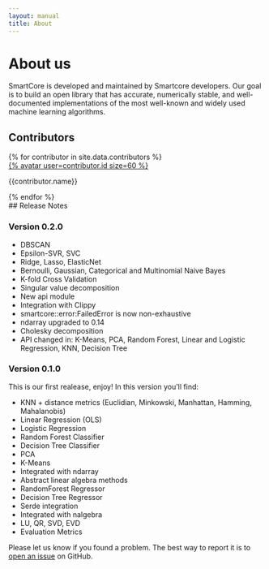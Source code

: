 ```yaml
---
layout: manual
title: About
---
```


# About us

SmartCore is developed and maintained by Smartcore developers. Our goal is to build an open library that has accurate, numerically stable, and well-documented implementations of the most well-known and widely used machine learning algorithms. 

## Contributors

<div class="authors-container mt-3">
    {% for contributor in site.data.contributors %}
        <div class="col-lg-2 text-center text-capitalize">
            <a href="https://github.com/{{contributor.id}}">{% avatar user=contributor.id size=60 %}</a>
            <p>{{contributor.name}}</p>
        </div>
    {% endfor %}
</div>
## Release Notes

### Version 0.2.0

- DBSCAN
- Epsilon-SVR, SVC
- Ridge, Lasso, ElasticNet
- Bernoulli, Gaussian, Categorical and Multinomial Naive Bayes
- K-fold Cross Validation
- Singular value decomposition
- New api module
- Integration with Clippy
- smartcore::error:FailedError is now non-exhaustive 
- ndarray upgraded to 0.14
- Cholesky decomposition
- API changed in: K-Means, PCA, Random Forest, Linear and Logistic Regression, KNN, Decision Tree

### Version 0.1.0

This is our first realease, enjoy! In this version you'll find:
- KNN + distance metrics (Euclidian, Minkowski, Manhattan, Hamming, Mahalanobis)
- Linear Regression (OLS)
- Logistic Regression
- Random Forest Classifier
- Decision Tree Classifier
- PCA
- K-Means
- Integrated with ndarray
- Abstract linear algebra methods
- RandomForest Regressor
- Decision Tree Regressor
- Serde integration
- Integrated with nalgebra
- LU, QR, SVD, EVD
- Evaluation Metrics

Please let us know if you found a problem. The best way to report it is to [open an issue](https://github.com/smartcorelib/smartcore/issues) on GitHub.